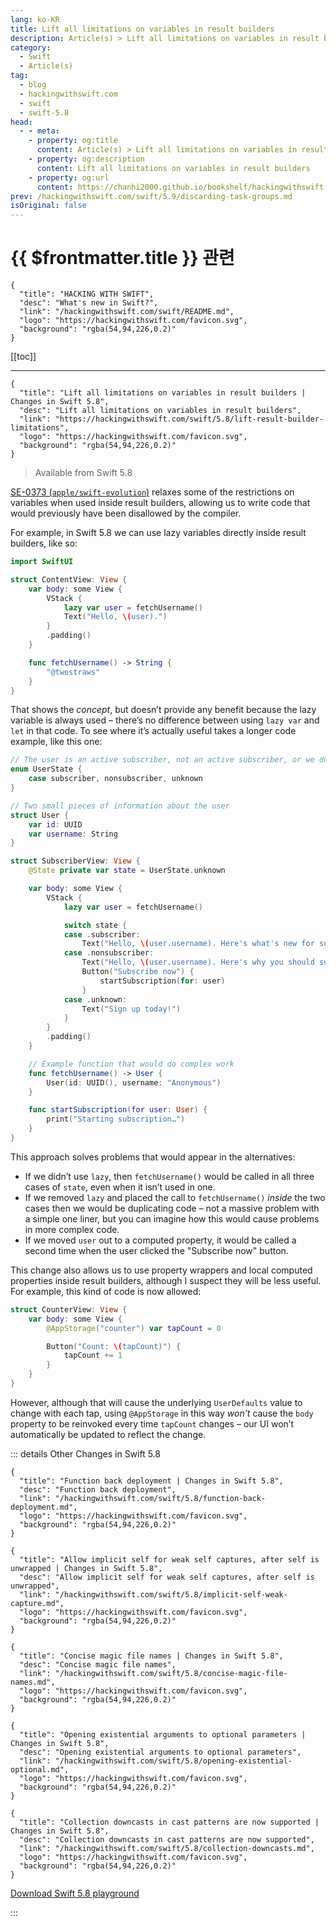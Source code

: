 ```yaml
---
lang: ko-KR
title: Lift all limitations on variables in result builders
description: Article(s) > Lift all limitations on variables in result builders
category:
  - Swift
  - Article(s)
tag: 
  - blog
  - hackingwithswift.com
  - swift
  - swift-5.8
head:
  - - meta:
    - property: og:title
      content: Article(s) > Lift all limitations on variables in result builders
    - property: og:description
      content: Lift all limitations on variables in result builders
    - property: og:url
      content: https://chanhi2000.github.io/bookshelf/hackingwithswift.com/swift/5.8/lift-result-builder-limitations.html
prev: /hackingwithswift.com/swift/5.9/discarding-task-groups.md
isOriginal: false
---
```


# {{ $frontmatter.title }} 관련

```component VPCard
{
  "title": "HACKING WITH SWIFT",
  "desc": "What's new in Swift?",
  "link": "/hackingwithswift.com/swift/README.md",
  "logo": "https://hackingwithswift.com/favicon.svg",
  "background": "rgba(54,94,226,0.2)"
}
```

[[toc]]

---

```component VPCard
{
  "title": "Lift all limitations on variables in result builders | Changes in Swift 5.8",
  "desc": "Lift all limitations on variables in result builders",
  "link": "https://hackingwithswift.com/swift/5.8/lift-result-builder-limitations", 
  "logo": "https://hackingwithswift.com/favicon.svg",
  "background": "rgba(54,94,226,0.2)"
}
```

> Available from Swift 5.8

[SE-0373 (<FontIcon icon="iconfont icon-github"/>`apple/swift-evolution`)](https://github.com/apple/swift-evolution/blob/main/proposals/0373-vars-without-limits-in-result-builders.md) relaxes some of the restrictions on variables when used inside result builders, allowing us to write code that would previously have been disallowed by the compiler.

For example, in Swift 5.8 we can use lazy variables directly inside result builders, like so:

```swift
import SwiftUI

struct ContentView: View {
    var body: some View {
        VStack {
            lazy var user = fetchUsername()
            Text("Hello, \(user).")
        }
        .padding()
    }

    func fetchUsername() -> String {
        "@twostraws"
    }
}
```

That shows the *concept*, but doesn’t provide any benefit because the lazy variable is always used – there’s no difference between using `lazy var` and `let` in that code. To see where it’s actually useful takes a longer code example, like this one:

```swift
// The user is an active subscriber, not an active subscriber, or we don't know their status yet.
enum UserState {
    case subscriber, nonsubscriber, unknown
}

// Two small pieces of information about the user
struct User {
    var id: UUID
    var username: String
}

struct SubscriberView: View {
    @State private var state = UserState.unknown

    var body: some View {
        VStack {
            lazy var user = fetchUsername()

            switch state {
            case .subscriber:
                Text("Hello, \(user.username). Here's what's new for subscribers…")
            case .nonsubscriber:
                Text("Hello, \(user.username). Here's why you should subscribe…")
                Button("Subscribe now") {
                    startSubscription(for: user)
                }
            case .unknown:
                Text("Sign up today!")
            }
        }
        .padding()
    }

    // Example function that would do complex work
    func fetchUsername() -> User {
        User(id: UUID(), username: "Anonymous")
    }

    func startSubscription(for user: User) {
        print("Starting subscription…")
    }
}
```

This approach solves problems that would appear in the alternatives:

- If we didn’t use `lazy`, then `fetchUsername()` would be called in all three cases of `state`, even when it isn’t used in one.
- If we removed `lazy` and placed the call to `fetchUsername()` *inside* the two cases then we would be duplicating code – not a massive problem with a simple one liner, but you can imagine how this would cause problems in more complex code.
- If we moved `user` out to a computed property, it would be called a second time when the user clicked the "Subscribe now" button.

This change also allows us to use property wrappers and local computed properties inside result builders, although I suspect they will be less useful. For example, this kind of code is now allowed: 

```swift
struct CounterView: View {
    var body: some View {
        @AppStorage("counter") var tapCount = 0

        Button("Count: \(tapCount)") {
            tapCount += 1
        }
    }
}
```

However, although that will cause the underlying `UserDefaults` value to change with each tap, using `@AppStorage` in this way *won’t* cause the `body` property to be reinvoked every time `tapCount` changes – our UI won’t automatically be updated to reflect the change.

::: details Other Changes in Swift 5.8
<!-- 
```component VPCard
{
  "title": "Lift all limitations on variables in result builders | Changes in Swift 5.8",
  "desc": "Lift all limitations on variables in result builders",
  "link": "/hackingwithswift.com/swift/5.8/lift-result-builder-limitations.md",
  "logo": "https://hackingwithswift.com/favicon.svg",
  "background": "rgba(54,94,226,0.2)"
}
```
-->
```component VPCard
{
  "title": "Function back deployment | Changes in Swift 5.8",
  "desc": "Function back deployment",
  "link": "/hackingwithswift.com/swift/5.8/function-back-deployment.md",
  "logo": "https://hackingwithswift.com/favicon.svg",
  "background": "rgba(54,94,226,0.2)"
}
```

```component VPCard
{
  "title": "Allow implicit self for weak self captures, after self is unwrapped | Changes in Swift 5.8",
  "desc": "Allow implicit self for weak self captures, after self is unwrapped",
  "link": "/hackingwithswift.com/swift/5.8/implicit-self-weak-capture.md",
  "logo": "https://hackingwithswift.com/favicon.svg",
  "background": "rgba(54,94,226,0.2)"
}
```

```component VPCard
{
  "title": "Concise magic file names | Changes in Swift 5.8",
  "desc": "Concise magic file names",
  "link": "/hackingwithswift.com/swift/5.8/concise-magic-file-names.md",
  "logo": "https://hackingwithswift.com/favicon.svg",
  "background": "rgba(54,94,226,0.2)"
}
```

```component VPCard
{
  "title": "Opening existential arguments to optional parameters | Changes in Swift 5.8",
  "desc": "Opening existential arguments to optional parameters",
  "link": "/hackingwithswift.com/swift/5.8/opening-existential-optional.md",
  "logo": "https://hackingwithswift.com/favicon.svg",
  "background": "rgba(54,94,226,0.2)"
}
```

```component VPCard
{
  "title": "Collection downcasts in cast patterns are now supported | Changes in Swift 5.8",
  "desc": "Collection downcasts in cast patterns are now supported",
  "link": "/hackingwithswift.com/swift/5.8/collection-downcasts.md",
  "logo": "https://hackingwithswift.com/favicon.svg",
  "background": "rgba(54,94,226,0.2)"
}
```

[<FontIcon icon="fas fa-file-zipper"/>Download Swift 5.8 playground](https://hackingwithswift.com/files/playgrounds/swift/playground-5-7-to-5-8.playground.zip)

:::

